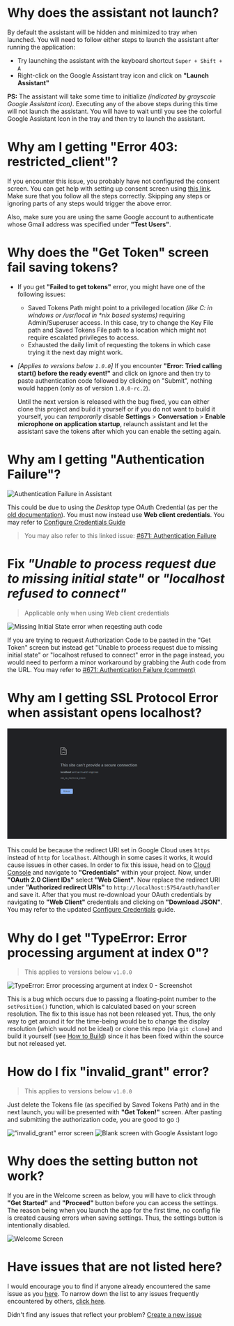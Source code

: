 Why does the assistant not launch?
==================================

By default the assistant will be hidden and minimized to tray when launched. You will need to follow either steps to launch the assistant after running the application:

- Try launching the assistant with the keyboard shortcut `Super + Shift + A`
- Right-click on the Google Assistant tray icon and click on **"Launch Assistant"**

**PS:** The assistant will take some time to initialize _(indicated by grayscale Google Assistant icon)_. Executing any of the above steps during this time will not launch the assistant. You will have to wait until you see the colorful Google Assistant Icon in the tray and then try to launch the assistant.

Why am I getting "Error 403: restricted_client"?
================================================

If you encounter this issue, you probably have not configured the consent screen. You can get help with setting up consent screen using [this link](https://github.com/Melvin-Abraham/Google-Assistant-Unofficial-Desktop-Client/wiki/Setup-Authentication-for-Google-Assistant-Unofficial-Desktop-Client#configure-consent-screen). Make sure that you follow all the steps correctly. Skipping any steps or ignoring parts of any steps would trigger the above error.

Also, make sure you are using the same Google account to authenticate whose Gmail address was specified under **"Test Users"**.

Why does the "Get Token" screen fail saving tokens?
===================================================

- If you get **"Failed to get tokens"** error, you might have one of the following issues:
  - Saved Tokens Path might point to a privileged location _(like C: in windows or /usr/local in *nix based systems)_ requiring Admin/Superuser access. In this case, try to change the Key File path and Saved Tokens File path to a location which might not require escalated privileges to access.
  - Exhausted the daily limit of requesting the tokens in which case trying it the next day might work.

- _[Applies to versions below `1.0.0`]_ If you encounter **"Error: Tried calling start() before the ready event!"** and click on ignore and then try to paste authentication code followed by clicking on "Submit", nothing would happen (only as of version `1.0.0-rc.2`).

  Until the next version is released with the bug fixed, you can either clone this project and build it yourself or if you do not want to build it yourself, you can _temporarily_ disable **Settings** > **Conversation** > **Enable microphone on application startup**, relaunch assistant and let the assistant save the tokens after which you can enable the setting again.

Why am I getting "Authentication Failure"?
==========================================

![Authentication Failure in Assistant](./assets/FAQ/assist-auth-failure.png)

This could be due to using the _Desktop_ type OAuth Credential (as per the [old documentation](https://github.com/Melvin-Abraham/Google-Assistant-Unofficial-Desktop-Client/wiki/Setup-Authentication-for-Google-Assistant-Unofficial-Desktop-Client/a01ab0e5646edfa0cea769c06d9471e5597016db)). You must now instead use **Web client credentials**. You may refer to [Configure Credentials Guide](./Setup-Authentication-for-Google-Assistant-Unofficial-Desktop-Client.md#configure-credentials)

> You may also refer to this linked issue: [#671: Authentication Failure](https://github.com/Melvin-Abraham/Google-Assistant-Unofficial-Desktop-Client/issues/671)

Fix _"Unable to process request due to missing initial state"_ or _"localhost refused to connect"_
==================================================================================================

> Applicable only when using Web client credentials

![Missing Initial State error when reqesting auth code](./assets/FAQ/missing-initial-state-err.png)

If you are trying to request Authorization Code to be pasted in the "Get Token" screen but instead get "Unable to process request due to missing initial state" or "localhost refused to connect" error in the page instead, you would need to perform a minor workaround by grabbing the Auth code from the URL. You may refer to [#671: Authentication Failure (comment)](https://github.com/Melvin-Abraham/Google-Assistant-Unofficial-Desktop-Client/issues/671#issuecomment-1072699291)

Why am I getting SSL Protocol Error when assistant opens localhost?
===================================================================

![SSL Protocol Error when navigating to localhost](./assets/FAQ/localhost-ssl-error.png)

This could be because the redirect URI set in Google Cloud uses `https` instead of `http` for `localhost`. Although in some cases it works, it would cause issues in other cases. In order to fix this issue, head on to [Cloud Console](https://console.cloud.google.com/) and navigate to **"Credentials"** within your project. Now, under **"OAuth 2.0 Client IDs"** select **"Web Client"**. Now replace the redirect URI under **"Authorized redirect URIs"** to `http://localhost:5754/auth/handler` and save it. After that you must re-download your OAuth credentials by navigating to **"Web Client"** credentials and clicking on **"Download JSON"**. You may refer to the updated [Configure Credentials](https://github.com/Melvin-Abraham/Google-Assistant-Unofficial-Desktop-Client/wiki/Setup-Authentication-for-Google-Assistant-Unofficial-Desktop-Client#configure-credentials) guide.

Why do I get "TypeError: Error processing argument at index 0"?
===============================================================

> This applies to versions below `v1.0.0`

![TypeError: Error processing argument at index 0 - Screenshot](./assets/FAQ/display-typeerror.png)

This is a bug which occurs due to passing a floating-point number to the `setPosition()` function, which is calculated based on your screen resolution. The fix to this issue has not been released yet. Thus, the only way to get around it for the time-being would be to change the display resolution (which would not be ideal) or clone this repo (via `git clone`) and build it yourself (see [How to Build](https://github.com/Melvin-Abraham/Google-Assistant-Unofficial-Desktop-Client#how-to-build)) since it has been fixed within the source but not released yet.

How do I fix "invalid_grant" error?
===================================

> This applies to versions below `v1.0.0`

Just delete the Tokens file (as specified by Saved Tokens Path) and in the next launch, you will be presented with **"Get Token!"** screen. After pasting and submitting the authorization code, you are good to go :)

!["invalid_grant" error screen](./assets/FAQ/invalid-grant.png)
![Blank screen with Google Assistant logo](./assets/FAQ/invalid-grant-2.png)

Why does the setting button not work?
=====================================

If you are in the Welcome screen as below, you will have to click through **"Get Started"** and **"Proceed"** button before you can access the settings. The reason being when you launch the app for the first time, no config file is created causing errors when saving settings. Thus, the settings button is intentionally disabled.

![Welcome Screen](./assets/FAQ/assist-welcome-screen.png)

Have issues that are not listed here?
=====================================

I would encourage you to find if anyone already encountered the same issue as you [here](https://github.com/Melvin-Abraham/Google-Assistant-Unofficial-Desktop-Client/issues). To narrow down the list to any issues frequently encountered by others, [click here](https://github.com/Melvin-Abraham/Google-Assistant-Unofficial-Desktop-Client/issues?q=is%3Aissue+label%3Aduplicate+is%3Aclosed).

Didn't find any issues that reflect your problem? [Create a new issue](https://github.com/Melvin-Abraham/Google-Assistant-Unofficial-Desktop-Client/issues/new/choose)
